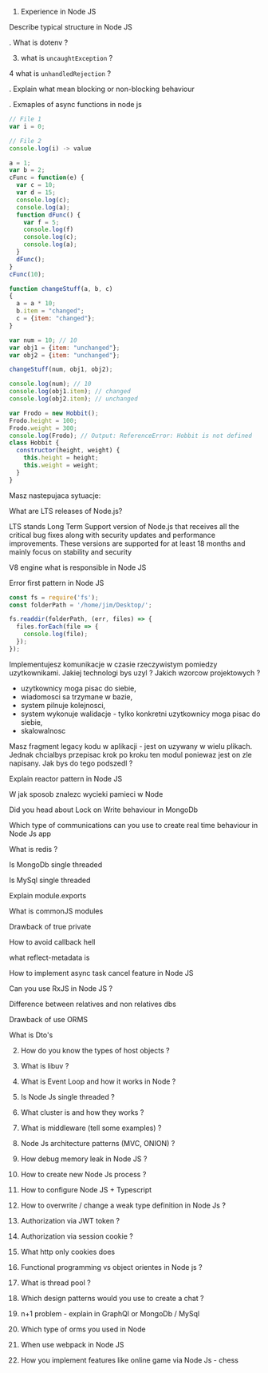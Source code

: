 1. Experience in Node JS 

Describe typical structure in Node JS

. What is dotenv ?

3. what is `uncaughtException` ?

4 what is `unhandledRejection` ?

. Explain what mean blocking or non-blocking behaviour

. Exmaples of async functions in node js

```js
// File 1
var i = 0;

// File 2
console.log(i) -> value
```

```js
a = 1;
var b = 2;
cFunc = function(e) {
  var c = 10;
  var d = 15;
  console.log(c);
  console.log(a); 
  function dFunc() {
    var f = 5;
    console.log(f)
    console.log(c);
    console.log(a); 
  }
  dFunc();
}
cFunc(10);
```

```js
function changeStuff(a, b, c)
{
  a = a * 10;
  b.item = "changed";
  c = {item: "changed"};
}

var num = 10; // 10
var obj1 = {item: "unchanged"}; 
var obj2 = {item: "unchanged"}; 

changeStuff(num, obj1, obj2);

console.log(num); // 10
console.log(obj1.item); // changed
console.log(obj2.item); // unchanged
```

```js
var Frodo = new Hobbit();
Frodo.height = 100;
Frodo.weight = 300;
console.log(Frodo); // Output: ReferenceError: Hobbit is not defined
class Hobbit {
  constructor(height, weight) {
    this.height = height;
    this.weight = weight;
  }
}
```

Masz nastepujaca sytuacje:


What are LTS releases of Node.js?

LTS stands Long Term Support version of Node.js that receives all the critical bug fixes along with security updates and performance improvements. These versions are supported for at least 18 months and mainly focus on stability and security

V8 engine what is responsible in Node JS

Error first pattern in Node JS

```js
const fs = require('fs');
const folderPath = '/home/jim/Desktop/';

fs.readdir(folderPath, (err, files) => {
  files.forEach(file => {
    console.log(file);
  });
});
```

Implementujesz komunikacje w czasie rzeczywistym pomiedzy uzytkownikami. Jakiej technologi bys uzyl ? Jakich wzorcow projektowych ?

- uzytkownicy moga pisac do siebie,
- wiadomosci sa trzymane w bazie,
- system pilnuje kolejnosci,
- system wykonuje walidacje - tylko konkretni uzytkownicy moga pisac do siebie,
- skalowalnosc

Masz fragment legacy kodu w aplikacji - jest on uzywany w wielu plikach. Jednak chcialbys przepisac krok po kroku ten modul poniewaz jest on zle napisany. Jak bys do tego podszedl ?

Explain reactor pattern in Node JS

W jak sposob znalezc wycieki pamieci w Node

Did you head about Lock on Write behaviour in MongoDb

Which type of communications can you use to create real time behaviour in Node Js app

What is redis ?

Is MongoDb single threaded

Is MySql single threaded

Explain module.exports

What is commonJS modules

Drawback of true private

How to avoid callback hell

what reflect-metadata is

How to implement async task cancel feature in Node JS

Can you use RxJS in Node JS ?

Difference between relatives and non relatives dbs

Drawback of use ORMS

What is Dto's

2. How do you know the types of host objects ?

3. What is libuv ?

4. What is Event Loop and how it works in Node ?

5. Is Node Js single threaded ?

6. What cluster is and how they works ?

7. What is middleware (tell some examples) ?

8. Node Js architecture patterns (MVC, ONION) ?

9. How debug memory leak in Node JS ?

10. How to create new Node Js process ?

11. How to configure Node JS + Typescript

12. How to overwrite / change a weak type definition in Node Js ?

13. Authorization via JWT token ?

14. Authorization via session cookie ?

15. What http only cookies does

16. Functional programming vs object orientes in Node js ?

17. What is thread pool ?

18. Which design patterns would you use to create a chat ?

19. n+1 problem - explain in GraphQl or MongoDb / MySql

20. Which type of orms you used in Node

21. When use webpack in Node JS

22. How you implement features like online game via Node Js - chess

